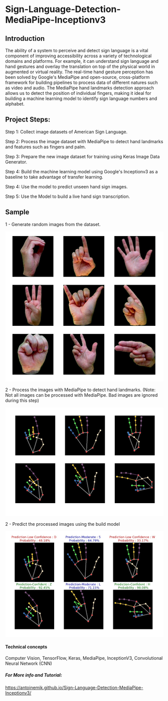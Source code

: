 # Sign-Language-Detection-MediaPipe-Inceptionv3

## Introduction

The ability of a system to perceive and detect sign language is a vital component of improving accessibility across a variety of technological domains and platforms. For example, it can understand sign language and hand gestures and overlay the translation on top of the physical world in augmented or virtual reality. The real-time hand gesture perception has been solved by Google's MediaPipe and open-source, cross-platform framework for building pipelines to process data of different natures such as video and audio. The MediaPipe hand landmarks detection approach allows us to detect the position of individual fingers, making it ideal for building a machine learning model to identify sign language numbers and alphabet.

## Project Steps:

Step 1: Collect image datasets of American Sign Language.

Step 2: Process the image dataset with MediaPipe to detect hand landmarks and features such as fingers and palm.

Step 3: Prepare the new image dataset for training using Keras Image Data Generator.

Step 4: Build the machine learning model using Google's Inceptionv3 as a baseline to take advantage of transfer learning.

Step 4: Use the model to predict unseen hand sign images.

Step 5: Use the Model to build a live hand sign transcription.

## Sample

1 - Generate random images from the dataset.

![Alt text](/images/user_rand.jpg?raw=true "Random Generated Images")

2 - Process the images with MediaPipe to detect hand landmarks.
(Note: Not all images can be processed with MediaPipe. Bad images are ignored during this step)

![Alt text](/images/process_rand.jpg?raw=true "Processed Images")

2 - Predict the processed images using the build model

![Alt text](/images/user_pred.jpg?raw=true "Processed Images")


#### Technical concepts

Computer Vision, 
TensorFlow,
Keras,
MediaPipe,
InceptionV3, 
Convolutional Neural Network (CNN)

##### For More info and Tutorial:
https://antoinemik.github.io/Sign-Language-Detection-MediaPipe-Inceptionv3/